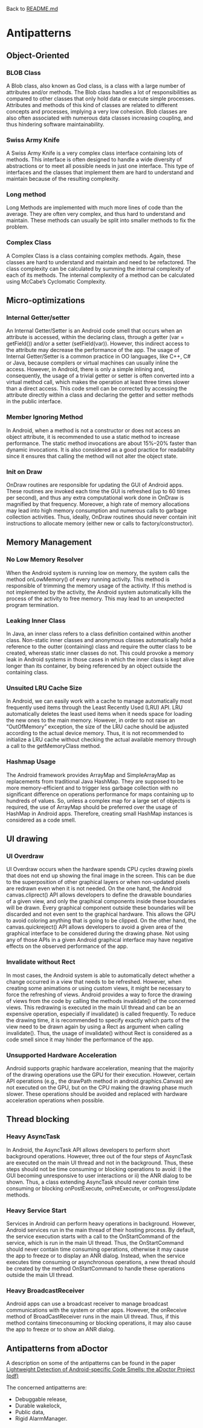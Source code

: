 Back to [README.md](README.md)

# Antipatterns


## Object-Oriented

### BLOB Class
A Blob class, also known as God class, is a class with a large number of attributes and/or methods.
The Blob class handles a lot of responsibilities as compared to other classes that only hold data or execute
simple processes.
Attributes and methods of this kind of classes are related to different concepts and processes,
implying a very low cohesion. Blob classes are also often associated with numerous data classes increasing 
coupling, and thus hindering software maintainability.

### Swiss Army Knife
A Swiss Army Knife is a very complex class interface containing lots of methods.
This interface is often designed to handle a wide diversity of abstractions or to meet all possible needs in just 
one interface. This type of interfaces and the classes that implement them are hard to understand and maintain
because of the resulting complexity.

### Long method
Long Methods are implemented with much more lines of code than the average.
They are often very complex, and thus hard to understand and maintain. These methods can usually be split into
smaller methods to fix the problem.

### Complex Class
A Complex Class is a class containing complex methods. Again, these classes are hard to understand and maintain 
and need to be refactored. The class complexity can be calculated by summing the internal complexity of each of 
its methods. The internal complexity of a method can be calculated using McCabe’s Cyclomatic Complexity.


## Micro-optimizations

### Internal Getter/setter
An Internal Getter/Setter is an Android code smell that occurs when an attribute is accessed, within the declaring
class, through a getter (var = getField()) and/or a setter (setField(var)). However, this indirect access to the
attribute may decrease the performance of the app. The usage of Internal Getter/Setter is a common practice in OO
languages, like C++, C# or Java, because compilers or virtual machines can usually inline the access. However, in
Android, there is only a simple inlining and, consequently, the usage of a trivial getter or setter is often 
converted into a virtual method call, which makes the operation at least three times slower than a direct access.
This code smell can be corrected by accessing the attribute directly within a class and declaring the getter and 
setter methods in the public interface.

### Member Ignoring Method
In Android, when a method is not a constructor or does not access an object attribute, it is recommended to use a
static method to increase performance. The static method invocations are about 15%–20% faster than dynamic 
invocations. It is also considered as a good practice for readability since it ensures that calling the method 
will not alter the object state.

### Init on Draw
OnDraw routines are responsible for updating the GUI of Android apps. These routines are invoked each time the GUI
is refreshed (up to 60 times per second), and thus any extra computational work done in OnDraw is magnified by that
frequency. Moreover, a high rate of memory allocations may lead into high memory consumption and numerous calls to 
garbage collection activities. Thus, ideally, OnDraw routines should never contain init instructions to allocate 
memory (either new or calls to factory/constructor).


## Memory Management

### No Low Memory Resolver
When the Android system is running low on memory, the system calls the method onLowMemory() of every running 
activity. This method is responsible of trimming the memory usage of the activity. If this method is not 
implemented by the activity, the Android system automatically kills the process of the activity to free memory.
This may lead to an unexpected program termination.

### Leaking Inner Class
In Java, an inner class refers to a class definition contained within another class. Non-static inner classes and
anonymous classes automatically hold a reference to the outter (containing) class and require the outter class to 
be created, whereas static inner classes do not. This could provoke a memory leak in Android systems in those cases 
in which the inner class is kept alive longer than its container, by being referenced by an object outside the 
containing class.

### Unsuited LRU Cache Size
In Android, we can easily work with a cache to manage automatically most frequently used items through the Least 
Recently Used (LRU) API. LRU automatically deletes the least used items when it needs space for loading the new
ones to the main memory. However, in order to not raise an “OutOfMemory” exception, the size of the LRU cache
should be adjusted according to the actual device memory. Thus, it is not recommended to initialize a LRU cache
without checking the actual available memory through a call to the getMemoryClass method.

### Hashmap Usage
The Android framework provides ArrayMap and SimpleArrayMap as replacements from traditional Java HashMap. They are 
supposed to be more memory-efficient and to trigger less garbage collection with no significant difference on 
operations performance for maps containing up to hundreds of values. So, unless a complex map for a large set of
objects is required, the use of ArrayMap should be preferred over the usage of HashMap in Android apps. Therefore,
creating small HashMap instances is considered as a code smell.


## UI drawing

### UI Overdraw
UI Overdraw occurs when the hardware spends CPU cycles drawing pixels that does not end up showing the final image 
in the screen. This can be due to the superposition of other graphical layers or when non-updated pixels are 
redrawn even when it is not needed. On the one hand, the Android canvas.cliprect() API allows developers to define 
the drawable boundaries of a given view, and only the graphical components inside these boundaries will be drawn.
Every graphical component outside these boundaries will be discarded and not even sent to the graphical hardware. 
This allows the GPU to avoid coloring anything that is going to be clipped. On the other hand, the 
canvas.quickreject() API allows developers to avoid a given area of the graphical interface to be considered during 
the drawing phase. Not using any of those APIs in a given Android graphical interface may have negative effects on 
the observed performance of the app.

### Invalidate without Rect
In most cases, the Android system is able to automatically detect whether a change occurred in a view that needs 
to be refreshed. However, when creating some animations or using custom views, it might be necessary to force the 
refreshing of views. Android provides a way to force the drawing of views from the code by calling the methods 
invalidate() of the concerned views. This redrawing is executed in the main UI thread and can be an expensive 
operation, especially if invalidate() is called frequently. To reduce the drawing time, it is recommended to specify 
exactly which parts of the view need to be drawn again by using a Rect as argument when calling invalidate(). Thus,
the usage of invalidate() without Rect is considered as a code smell since it may hinder the performance of the app.

### Unsupported Hardware Acceleration
Android supports graphic hardware acceleration, meaning that the majority of the drawing operations use the GPU for
their execution. However, certain API operations (e.g., the drawPath method in android.graphics.Canvas) are 
not executed on the GPU, but on the CPU making the drawing phase much slower. These operations should be avoided
and replaced with hardware acceleration operations when possible.


## Thread blocking

### Heavy AsyncTask
In Android, the AsyncTask API allows developers to perform short background operations. However, three out of the 
four steps of AsyncTask are executed on the main UI thread and not in the background. Thus, these steps should not 
be time consuming or blocking operations to avoid: i) the GUI becoming unresponsive to user interactions or ii)
the ANR dialog to be shown. Thus, a class extending AsyncTask should never contain time consuming or blocking 
onPostExecute, onPreExecute, or onProgressUpdate methods.

### Heavy Service Start
Services in Android can perform heavy operations in background. However, Android services run in the main thread 
of their hosting process. By default, the service execution starts with a call to the OnStartCommand of the
service, which is run in the main UI thread. Thus, the OnStartCommand should never contain time consuming 
operations, otherwise it may cause the app to freeze or to display an ANR dialog.
Instead, when the service executes time consuming or asynchronous operations, a new thread should be created by
the method OnStartCommand to handle these operations outside the main UI thread.

### Heavy BroadcastReceiver
Android apps can use a broadcast receiver to manage broadcast communications with the system or other apps. 
However, the onReceive method of BroadCastReceiver runs in the main UI thread. Thus, if this method contains 
timeconsuming or blocking operations, it may also cause the app to freeze or to show an ANR dialog.


## Antipatterns from aDoctor
A description on some of the antipatterns can be found in the paper
[Lightweight Detection of Android-specific Code Smells: the aDoctor Project (pdf)](https://dibt.unimol.it/staff/fpalomba/documents/C18.pdf)

The concerned antipatterns are:
* Debuggable release,
* Durable wakelock,
* Public data,
* Rigid AlarmManager.

